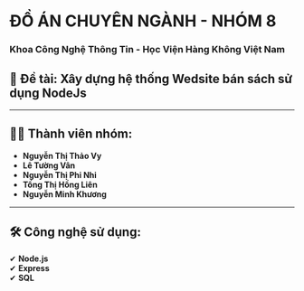 # ĐỒ ÁN CHUYÊN NGÀNH - NHÓM 8

### Khoa Công Nghệ Thông Tin - Học Viện Hàng Không Việt Nam  

## 📌 Đề tài: Xây dựng hệ thống Wedsite bán sách sử dụng NodeJs

---

## 👨‍💻 Thành viên nhóm:
- **Nguyễn Thị Thảo Vy**  
- **Lê Tường Vân**  
- **Nguyễn Thị Phi Nhi**  
- **Tống Thị Hồng Liên**  
- **Nguyễn Minh Khương**  

---

## 🛠 Công nghệ sử dụng:
✔ **Node.js**  
✔ **Express**  
✔ **SQL**  
